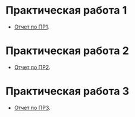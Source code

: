 # Практическая работа 1

  - [Отчет по ПР1](https://github.com/savvche/distributedsystems/blob/main/practice/PR_1.pdf).
  
# Практическая работа 2

  - [Отчет по ПР2](https://github.com/savvche/distributedsystems/blob/main/practice/PR_2.pdf).

# Практическая работа 3

  - [Отчет по ПР3](https://github.com/savvche/distributedsystems/blob/main/practice/PR_2.pdf).
